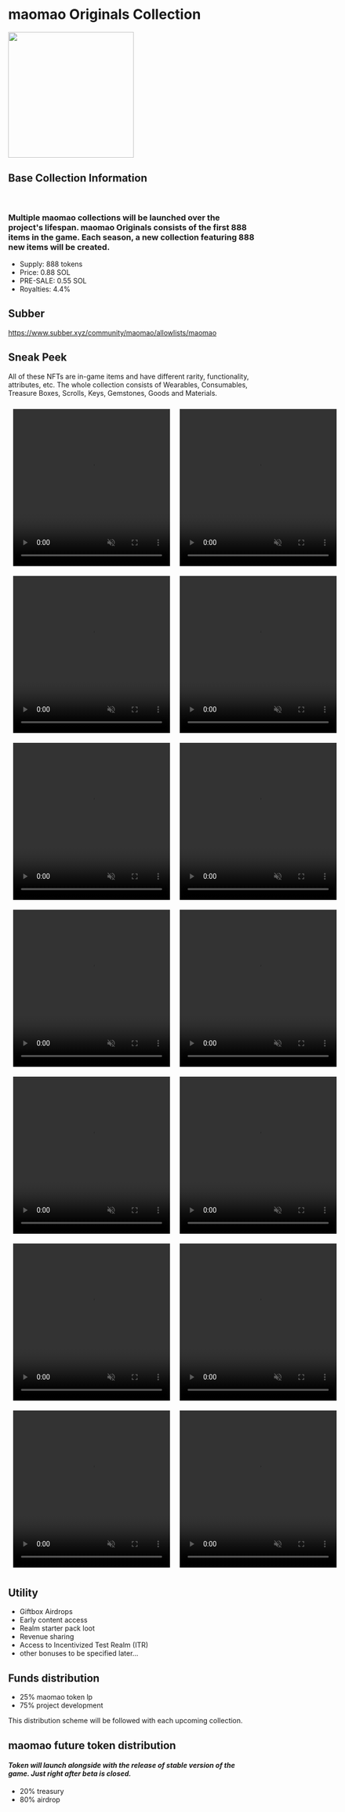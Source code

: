 # maomao Originals Collection
<img src="\assets\images\icons\vibeIcon.png" width="256" height="256">

## Base Collection Information
<br>

### Multiple maomao collections will be launched over the project's lifespan. maomao Originals consists of the first 888 items in the game. Each season, a new collection featuring 888 new items will be created.

<ul>
<li>Supply: 888 tokens</li>
<li>Price: 0.88 SOL</li>
<li>PRE-SALE: 0.55 SOL</li>
<li>Royalties: 4.4%</li>
</ul>

## Subber
https://www.subber.xyz/community/maomao/allowlists/maomao


## Sneak Peek

All of these NFTs are in-game items and have different rarity, functionality, attributes, etc. The whole collection
consists of Wearables, Consumables, Treasure Boxes, Scrolls, Keys, Gemstones, Goods and Materials.

<div style="display: flex;">
	<video width="320" height="320" controls autoplay muted loop style="margin: 10px">
		<source src="\assets\videos\HellRaimentsV2.mp4" type="video/mp4">
		Your browser does not support the video tag.
	</video>
	<video width="320" height="320" controls autoplay muted loop style="margin: 10px">
		<source src="\assets\videos\FrostbloomEmbraceV2.mp4" type="video/mp4">
		Your browser does not support the video tag.
	</video>
</div>
<div style="display: flex;">
	<video width="320" height="320" controls autoplay muted loop style="margin: 10px">
		<source src="\assets\videos\080.mp4" type="video/mp4">
		Your browser does not support the video tag.
	</video>
	<video width="320" height="320" controls autoplay muted loop style="margin: 10px">
		<source src="\assets\videos\085.mp4" type="video/mp4">
		Your browser does not support the video tag.
	</video>
</div>
<div style="display: flex;">
	<video width="320" height="320" controls autoplay muted loop style="margin: 10px">
		<source src="\assets\videos\190.mp4" type="video/mp4">
		Your browser does not support the video tag.
	</video>
	<video width="320" height="320" controls autoplay muted loop style="margin: 10px">
		<source src="\assets\videos\195.mp4" type="video/mp4">
		Your browser does not support the video tag.
	</video>
</div>
<div style="display: flex;">
	<video width="320" height="320" controls autoplay muted loop style="margin: 10px">
		<source src="\assets\videos\143.mp4" type="video/mp4">
		Your browser does not support the video tag.
	</video>
	<video width="320" height="320" controls autoplay muted loop style="margin: 10px">
		<source src="\assets\videos\181.mp4" type="video/mp4">
		Your browser does not support the video tag.
	</video>
</div>
<div style="display: flex;">
	<video width="320" height="320" controls autoplay muted loop style="margin: 10px">
		<source src="\assets\videos\394.mp4" type="video/mp4">
		Your browser does not support the video tag.
	</video>
	<video width="320" height="320" controls autoplay muted loop style="margin: 10px">
		<source src="\assets\videos\533.mp4" type="video/mp4">
		Your browser does not support the video tag.
	</video>
</div>
<div style="display: flex;">
	<video width="320" height="320" controls autoplay muted loop style="margin: 10px">
		<source src="\assets\videos\408.mp4" type="video/mp4">
		Your browser does not support the video tag.
	</video>
	<video width="320" height="320" controls autoplay muted loop style="margin: 10px">
		<source src="\assets\videos\468.mp4" type="video/mp4">
		Your browser does not support the video tag.
	</video>
</div>
<div style="display: flex;">
	<video width="320" height="320" controls autoplay muted loop style="margin: 10px">
		<source src="\assets\videos\371.mp4" type="video/mp4">
		Your browser does not support the video tag.
	</video>
	<video width="320" height="320" controls autoplay muted loop style="margin: 10px">
		<source src="\assets\videos\523.mp4" type="video/mp4">
		Your browser does not support the video tag.
	</video>
</div>

## Utility
<ul>
<li>Giftbox Airdrops</li>
<li>Early content access</li>
<li>Realm starter pack loot</li>
<li>Revenue sharing</li>
<li>Access to Incentivized Test Realm (ITR)</li>
<li>other bonuses to be specified later...</li>
</ul>

## Funds distribution
<ul>
<li>25% maomao token lp</li>
<li>75% project development</li>
</ul>

This distribution scheme will be followed with each upcoming collection.

## maomao future token distribution
#### <em>Token will launch alongside with the release of stable version of the game. Just right after beta is closed.</em>
<ul>
<li>20% treasury</li>
<li>80% airdrop</li>
</ul>